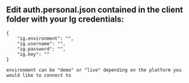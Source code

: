 ## Edit auth.personal.json contained in the client folder with your Ig credentials:
```
{
    "ig.environment": "",
    "ig.username": "",
    "ig.password": "",
    "ig.key": ""
}

environment can be "demo" or "live" depending on the platform you would like to connect to
```
